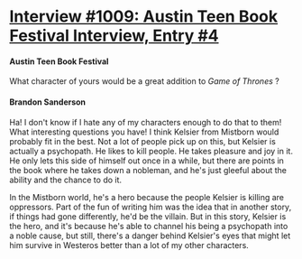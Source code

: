 # [Interview #1009: Austin Teen Book Festival Interview, Entry #4](https://www.theoryland.com/intvmain.php?i=1009#4)

#### Austin Teen Book Festival

What character of yours would be a great addition to
*Game of Thrones*
?

#### Brandon Sanderson

Ha! I don't know if I hate any of my characters enough to do that to them! What interesting questions you have! I think Kelsier from Mistborn would probably fit in the best. Not a lot of people pick up on this, but Kelsier is actually a psychopath. He likes to kill people. He takes pleasure and joy in it. He only lets this side of himself out once in a while, but there are points in the book where he takes down a nobleman, and he's just gleeful about the ability and the chance to do it.

In the Mistborn world, he's a hero because the people Kelsier is killing are oppressors. Part of the fun of writing him was the idea that in another story, if things had gone differently, he'd be the villain. But in this story, Kelsier is the hero, and it's because he's able to channel his being a psychopath into a noble cause, but still, there's a danger behind Kelsier's eyes that might let him survive in Westeros better than a lot of my other characters.

